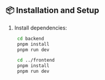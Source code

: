 ## 📦 Installation and Setup

1. Install dependencies:
   ```bash
    cd backend
    pnpm install
    pnpm run dev

    cd ../frontend
    pnpm install
    pnpm run dev

   ```
   
